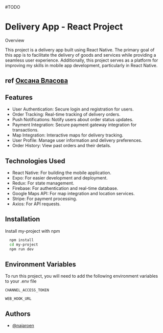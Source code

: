 #TODO
# Delivery App - React  Project
Overview

This project is a delivery app built using React Native. The primary goal of this app is to facilitate the delivery of goods and services while providing a seamless user experience. Additionally, this project serves as a platform for improving my skills in mobile app development, particularly in React Native.

 
## ref [Оксана Власова](https://www.behance.net/gallery/216507191/GETIR-APP-REDESIGN?tracking_source=search_projects|mobile+app&l=148)

## Features

- User Authentication: Secure login and registration for users.
- Order Tracking: Real-time tracking of delivery orders.
- Push Notifications: Notify users about order status updates.
- Payment Integration: Secure payment gateway integration for transactions.
- Map Integration: Interactive maps for delivery tracking.
- User Profile: Manage user information and delivery preferences.
- Order History: View past orders and their details.

## Technologies Used
- React Native: For building the mobile application.
- Expo: For easier development and deployment.
- Redux: For state management.
- Firebase: For authentication and real-time database.
- Google Maps API: For map integration and location services.
- Stripe: For payment processing.
- Axios: For API requests.

## Installation

Install my-project with npm

```bash
  npm install 
  cd my-project
  npm run dev
```
    
## Environment Variables

To run this project, you will need to add the following environment variables to your .env file

`CHANNEL_ACCESS_TOKEN`

`WEB_HOOK_URL`



## Authors

- [@najaroen](https://www.github.com/najaroen)


